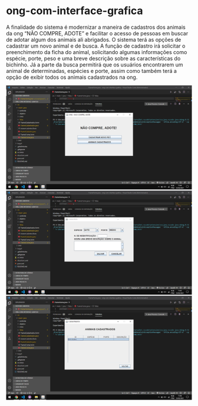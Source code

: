 # ong-com-interface-grafica
 A finalidade do sistema é modernizar a maneira de cadastros dos animais da ong “NÃO COMPRE, ADOTE” e facilitar o acesso de pessoas em buscar de adotar algum dos animais ali abrigados. O sistema terá as opções de cadastrar um novo animal e de busca. A função de cadastro irá solicitar o preenchimento da ficha do animal, solicitando algumas informações como espécie, porte, peso e uma breve descrição sobre as características do bichinho. Já a parte da busca permitirá que os usuários encontrarem um animal de determinadas, espécies e porte, assim como também terá a opção de exibir todos os animais cadastrados na ong.

![Tela Inicial](https://github.com/liliantavarez/ong-com-interface-grafica/blob/main/home.jpg) 
![Cadastro](https://github.com/liliantavarez/ong-com-interface-grafica/blob/main/cadastro.jpg) 
![Cadastrados](https://github.com/liliantavarez/ong-com-interface-grafica/blob/main/lista-de-cadastrados.jpg) 
